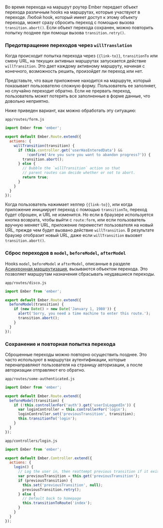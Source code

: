 Во время перехода на маршрут роутер Ember передает объект перехода различным hooks на маршрутах, которые участвуют в переходе. Любой hook, который имеет доступ к этому объекту перехода, может сразу сбросить переход с помощью вызова `transition.abort()`. Если объект перехода сохранен, можно повторить попытку позднее при помощи вызова `transition.retry()`.

### Предотвращение переходов через `willTranslation`

Когда происходит попытка перехода через `{{link-to}}`, `transitionTo` или смену URL, на текущих активных маршрутах запускается действие `willTransition`. Это дает каждому активному маршруту, начиная с конечного, возможность решить, произойдет ли переход или нет.

Представьте, что ваше приложение находится на маршруте, который показывает пользователю сложную форму. Пользователь ее заполняет, но случайно переходит обратно. Если не прервать переход, пользователь может потерять все заполненные в форме данные, что довольно неприятно.

Ниже приведен вариант, как можно обработать эту ситуацию:

`app/routes/form.js`
```js
import Ember from 'ember';

export default Ember.Route.extend({
  actions: {
    willTransition(transition) {
      if (this.controller.get('userHasEnteredData') &&
          !confirm('Are you sure you want to abandon progress?')) {
        transition.abort();
      } else {
        // Bubble the `willTransition` action so that
        // parent routes can decide whether or not to abort.
        return true;
      }
    }
  }
});
```

Когда пользователь нажимает хелпер `{{link-to}}`, или когда приложение инициирует переход с помощью `transitionTo`, переход будет сброшен, и URL не изменится. Но если в браузере используется кнопка возврата, чтобы выйти с `route:form`, или если пользователь вручную меняет URL, приложение переместит пользователя на новый URL, прежде чем будет вызвано действие `willTransition`. В результате браузер отобразит новый URL, даже если `willTransition` вызовет `transition.abort()`.

### Сброс переходов в `model`, `beforeModel`, `afterModel`

Hooks `model`, `beforeModel` и `afterModel`, описанные в разделе [Асинхронная маршрутизация](http://emjs.ru/v2/routing/asynchronous-routing/), вызываются объектом перехода. Это позволяет маршрутам назначения сбрасывать неудавшиеся переходы.

`app/routes/disco.js`
```js
import Ember from 'ember';

export default Ember.Route.extend({
  beforeModel(transition) {
    if (new Date() > new Date('January 1, 1980')) {
      alert('Sorry, you need a time machine to enter this route.');
      transition.abort();
    }
  }
});
```

### Сохранение и повторная попытка перехода

Сброшенные переходы можно повторно осуществить позднее. Это часто используют в маршрутах аутентификации, которые перенаправляют пользователя на страницу авторизации, а после авторизации отправляют его обратно.

`app/routes/some-authenticated.js`
```js
import Ember from 'ember';

export default Ember.Route.extend({
  beforeModel(transition) {
    if (!this.controllerFor('auth').get('userIsLoggedIn')) {
      var loginController = this.controllerFor('login');
      loginController.set('previousTransition', transition);
      this.transitionTo('login');
    }
  }
});
```

`app/controllers/login.js`
```js
import Ember from 'ember';

export default Ember.Controller.extend({
  actions: {
    login() {
      // Log the user in, then reattempt previous transition if it exists.
      var previousTransition = this.get('previousTransition');
      if (previousTransition) {
        this.set('previousTransition', null);
        previousTransition.retry();
      } else {
        // Default back to homepage
        this.transitionToRoute('index');
      }
    }
  }
});
```